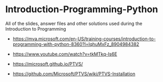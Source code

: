 Introduction-Programming-Python
===============================

All of the slides, answer files and other solutions used during the Introduction to Programming

* https://mva.microsoft.com/en-US/training-courses/introduction-to-programming-with-python-8360?l=lqhuMxFz_8904984382

* https://www.youtube.com/watch?v=tkMTkq-Is6E

* https://microsoft.github.io/PTVS/

* https://github.com/Microsoft/PTVS/wiki/PTVS-Installation
